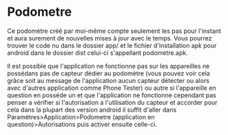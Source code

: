 # Podometre
Ce podomètre créé par moi-même compte seulement les pas pour l'instant et aura surement de nouvelles mises à jour avec le temps.
Vous pourrez trouver le code nu dans le dossier app/ et le fichier d'installation apk pour android dans le dossier dist celui-ci 
s'appellant podometre.apk.

Il est possible que l'application ne fonctionne pas sur les appareilles ne possédans pas de capteur dédier au podomètre
(vous pouvez voir cela grâce soit au message de l'application aucun capteur détecter ou alors avec d'autres application comme Phone Tester) ou autre 
si l'appareille en question en posséde un et que l'application ne fonctionne cependant pas penser a vérifier si l'autorisation
a l'utilisation du capteur et accorder pour cela dans la plupart des version android il suffit d'aller dans Paramètres>Application>Podometre
(application en question)>Autorisations puis activer ensuite celle-ci.
